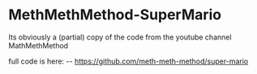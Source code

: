 # MethMethMethod-SuperMario

Its obviously a (partial) copy of the code from the youtube channel MathMethMethod

full code is here: --  https://github.com/meth-meth-method/super-mario
